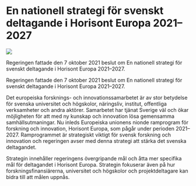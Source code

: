 # En nationell strategi för svenskt deltagande i Horisont Europa 2021–2027

![](/contentassets/78b3b1ba662d49518b29a0156d220111/omslagsbild_strategi-horisont-europa-20212027.jpg?width=150&quality=85)

Regeringen fattade den 7 oktober 2021 beslut om En nationell strategi för svenskt deltagande i Horisont Europa 2021–2027.

Regeringen fattade den 7 oktober 2021 beslut om En nationell strategi för svenskt deltagande i Horisont Europa 2021–2027.

Det europeiska forsknings- och innovationssamarbetet är av stor betydelse för svenska universitet och högskolor, näringsliv, institut, offentliga verksamheter och andra aktörer. Samarbetet har tjänat Sverige väl och ökar möjligheten för att med ny kunskap och innovation lösa gemensamma samhällsutmaningar. Nu inleds Europeiska unionens nionde ramprogram för forskning och innovation, Horisont Europa, som pågår under perioden 2021–2027. Ramprogrammet är strategiskt viktigt för svensk forskning och innovation och regeringen avser med denna strategi att stärka det svenska deltagandet.

Strategin innehåller regeringens övergripande mål och åtta mer specifika mål för deltagandet i Horisont Europa. Strategin fokuserar även på hur forskningsfinansiärerna, universitet och högskolor och projektdeltagare kan bidra till att målen uppnås.
